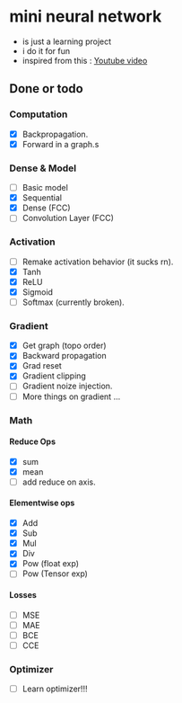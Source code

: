 # mini neural network

- is just a learning project
- i do it for fun
- inspired from this : [Youtube video](https://www.youtube.com/watch?v=VMj-3S1tku0&list=PLAqhIrjkxbuWI23v9cThsA9GvCAUhRvKZ&index=1)

## Done or todo

### Computation
- [x] Backpropagation.
- [x] Forward in a graph.s

### Dense & Model
- [ ] Basic model
- [x] Sequential
- [x] Dense (FCC)
- [ ] Convolution Layer (FCC)

### Activation
- [ ] Remake activation behavior (it sucks rn).
- [x] Tanh
- [x] ReLU
- [x] Sigmoid
- [ ] Softmax (currently broken).

### Gradient
- [x] Get graph (topo order)
- [x] Backward propagation
- [x] Grad reset
- [x] Gradient clipping
- [ ] Gradient noize injection.
- [ ] More things on gradient ...

### Math

#### Reduce Ops
- [x] sum
- [x] mean
- [ ] add reduce on axis.

#### Elementwise ops
- [x] Add
- [x] Sub
- [x] Mul
- [x] Div
- [x] Pow (float exp)
- [ ] Pow (Tensor exp)

#### Losses
- [ ] MSE
- [ ] MAE
- [ ] BCE
- [ ] CCE

### Optimizer
- [ ] Learn optimizer!!!
